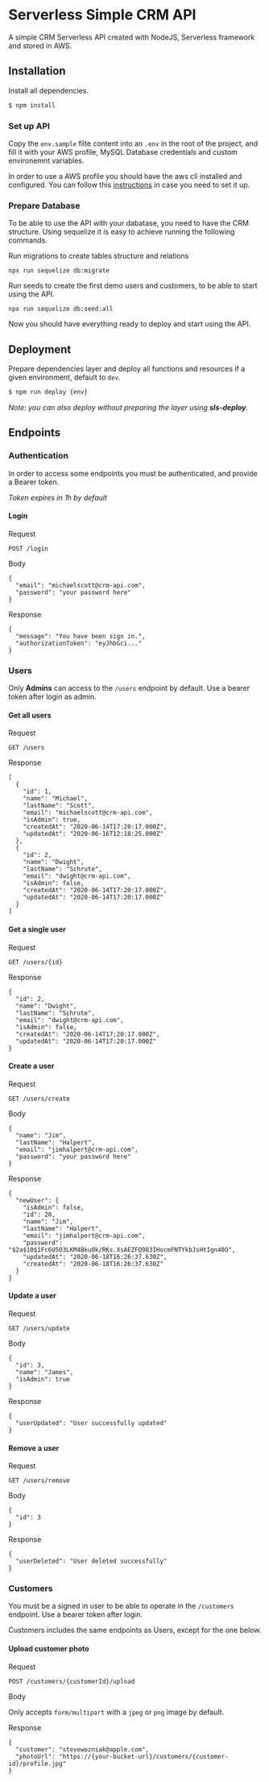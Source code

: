 # Serverless Simple CRM API
A simple CRM Serverless API created with NodeJS, Serverless framework and stored in AWS.

## Installation

Install all dependencies.

```sh
$ npm install
```
### Set up API

Copy the `env.sample` filte content into an `.env` in the root of the project, and fill it with your AWS profile, MySQL Database credentials and custom environemnt variables.

In order to use a AWS profile you should have the aws cli installed and configured. You can follow this [instructions](https://docs.aws.amazon.com/cli/latest/userguide/cli-chap-configure.html) in case you need to set it up.

### Prepare Database

To be able to use the API with your dabatase, you need to have the CRM structure. Using sequelize it is easy to achieve running the following commands.

Run migrations to create tables structure and relations
```
npx run sequelize db:migrate
```

Run seeds to create the first demo users and customers, to be able to start using the API.
```
npx run sequelize db:seed:all
```

Now you should have everything ready to deploy and start using the API.

## Deployment

Prepare dependencies layer and deploy all functions and resources if a given environment, default to `dev`.

```sh
$ npm run deploy {env}
```

_Note: you can also deploy without preparing the layer using **sls-deploy**._

## Endpoints

### Authentication

In order to access some endpoints you must be authenticated, and provide a Bearer token.

_Token expires in 1h by default_
#### Login
Request
```
POST /login
```
Body
```
{
  "email": "michaelscott@crm-api.com",
  "password": "your password here"
}
```
Response
```
{
  "message": "You have been sign in.",
  "authorizationToken": "eyJhbGci..."
}
```

### Users

Only **Admins** can access to the `/users` endpoint by default. Use a bearer token after login as admin.

#### Get all users
Request
```
GET /users
```
Response
```
[
  {
    "id": 1,
    "name": "Michael",
    "lastName": "Scott",
    "email": "michaelscott@crm-api.com",
    "isAdmin": true,
    "createdAt": "2020-06-14T17:20:17.000Z",
    "updatedAt": "2020-06-16T12:18:25.000Z"
  },
  {
    "id": 2,
    "name": "Dwight",
    "lastName": "Schrute",
    "email": "dwight@crm-api.com",
    "isAdmin": false,
    "createdAt": "2020-06-14T17:20:17.000Z",
    "updatedAt": "2020-06-14T17:20:17.000Z"
  }
]
```

#### Get a single user
Request
```
GET /users/{id}
```
Response
```
{
  "id": 2,
  "name": "Dwight",
  "lastName": "Schrute",
  "email": "dwight@crm-api.com",
  "isAdmin": false,
  "createdAt": "2020-06-14T17:20:17.000Z",
  "updatedAt": "2020-06-14T17:20:17.000Z"
}
```

#### Create a user
Request
```
GET /users/create
```
Body
```
{
  "name": "Jim",
  "lastName": "Halpert",
  "email": "jimhalpert@crm-api.com",
  "password": "your password here"
}
```
Response
```
{
  "newUser": {
    "isAdmin": false,
    "id": 20,
    "name": "Jim",
    "lastName": "Halpert",
    "email": "jimhalpert@crm-api.com",
    "password": "$2a$10$1Fc6U5O3LKM4Bku0k/RKs.XsAEZFQ983IHocmFNTYkbJsHtIgn40O",
    "updatedAt": "2020-06-18T16:26:37.630Z",
    "createdAt": "2020-06-18T16:26:37.630Z"
  }
}
```

#### Update a user
Request
```
GET /users/update
```
Body
```
{
  "id": 3,
  "name": "James",
  "isAdmin": true
}
```
Response
```
{
  "userUpdated": "User successfully updated"
}
```

#### Remove a user
Request
```
GET /users/remove
```
Body
```
{
  "id": 3
}
```
Response
```
{
  "userDeleted": "User deleted successfully"
}
```

### Customers

You must be a signed in user to be able to operate in the `/customers` endpoint. Use a bearer token after login.

Customers includes the same endpoints as Users, except for the one below.

#### Upload customer photo
Request
```
POST /customers/{customerId}/upload
```
Body

Only accepts `form/multipart` with a `jpeg` or `png` image by default.

Response
```
{
  "customer": "stevewozniak@apple.com",
  "photoUrl": "https://{your-bucket-url}/customers/{customer-id}/profile.jpg"
}
```
